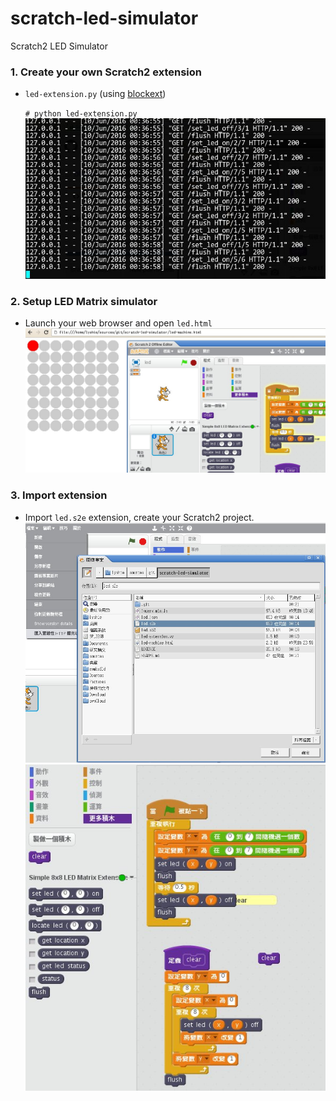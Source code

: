 # scratch-led-simulator
Scratch2 LED Simulator

### 1. Create your own Scratch2 extension
* `led-extension.py` (using [blockext](https://github.com/blockext/blockext))

    `# python led-extension.py`
    ![led-ext.jpg](screenshots/led-ext.jpg)

### 2. Setup LED Matrix simulator
* Launch your web browser and open `led.html`
![8x8matrix.jpg](screenshots/8x8matrix.jpg)


### 3. Import extension
* Import `led.s2e` extension, create your Scratch2 project.
![imp_ext.jpg](screenshots/imp_ext.jpg)
![blocks.jpg](screenshots/blocks.jpg)
